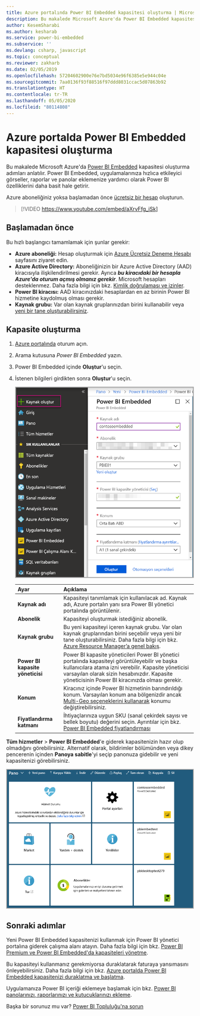 ```yaml
---
title: Azure portalında Power BI Embedded kapasitesi oluşturma | Microsoft Docs
description: Bu makalede Microsoft Azure'da Power BI Embedded kapasitesi oluşturma adımları anlatılmaktadır.
author: KesemSharabi
ms.author: kesharab
ms.service: power-bi-embedded
ms.subservice: ''
ms.devlang: csharp, javascript
ms.topic: conceptual
ms.reviewer: zakharb
ms.date: 02/05/2019
ms.openlocfilehash: 57204602900e76e7bd5034e96f6385e5e944c04e
ms.sourcegitcommit: 7aa0136f93f88516f97ddd8031ccac5d07863b92
ms.translationtype: HT
ms.contentlocale: tr-TR
ms.lasthandoff: 05/05/2020
ms.locfileid: "80114808"
---
```

# <a name="create-power-bi-embedded-capacity-in-the-azure-portal"></a>Azure portalda Power BI Embedded kapasitesi oluşturma

Bu makalede Microsoft Azure'da [Power BI Embedded](azure-pbie-what-is-power-bi-embedded.md) kapasitesi oluşturma adımları anlatılır. Power BI Embedded, uygulamalarınıza hızlıca etkileyici görseller, raporlar ve panolar eklemenize yardımcı olarak Power BI özelliklerini daha basit hale getirir.

Azure aboneliğiniz yoksa başlamadan önce [ücretsiz bir hesap](https://azure.microsoft.com/free/) oluşturun.

> [!VIDEO https://www.youtube.com/embed/aXrvFfg_iSk]

## <a name="before-you-begin"></a>Başlamadan önce

Bu hızlı başlangıcı tamamlamak için şunlar gerekir:

* **Azure aboneliği:** Hesap oluşturmak için [Azure Ücretsiz Deneme Hesabı](https://azure.microsoft.com/free/) sayfasını ziyaret edin.
* **Azure Active Directory:** Aboneliğinizin bir Azure Active Directory (AAD) kiracısıyla ilişkilendirilmesi gerekir. Ayrıca ***bu kiracıdaki bir hesapla Azure'da oturum açmış olmanız gerekir***. Microsoft hesapları desteklenmez. Daha fazla bilgi için bkz. [Kimlik doğrulaması ve izinler](https://docs.microsoft.com/azure/analysis-services/analysis-services-manage-users).
* **Power BI kiracısı:** AAD kiracınızdaki hesaplardan en az birinin Power BI hizmetine kaydolmuş olması gerekir.
* **Kaynak grubu:** Var olan kaynak gruplarınızdan birini kullanabilir veya [yeni bir tane oluşturabilirsiniz](https://docs.microsoft.com/azure/azure-resource-manager/resource-group-overview).

## <a name="create-a-capacity"></a>Kapasite oluşturma

1. [Azure portalında](https://portal.azure.com/) oturum açın.

2. Arama kutusuna *Power BI Embedded* yazın.

3. Power BI Embedded içinde **Oluştur**'u seçin.

4. İstenen bilgileri girdikten sonra **Oluştur**'u seçin.

    ![Yeni kapasite oluşturmak için doldurulması gereken alanlar](media/azure-pbie-create-capacity/azure-portal-create-power-bi-embedded.png)

    |Ayar |Açıklama |
    |---------|---------|
    |**Kaynak adı**|Kapasiteyi tanımlamak için kullanılacak ad. Kaynak adı, Azure portalın yanı sıra Power BI yönetici portalında görüntülenir.|
    |**Abonelik**|Kapasiteyi oluşturmak istediğiniz abonelik.|
    |**Kaynak grubu**|Bu yeni kapasiteyi içeren kaynak grubu. Var olan kaynak gruplarından birini seçebilir veya yeni bir tane oluşturabilirsiniz. Daha fazla bilgi için bkz. [Azure Resource Manager’a genel bakış](https://docs.microsoft.com/azure/azure-resource-manager/resource-group-overview).|
    |**Power BI kapasite yöneticisi**|Power BI kapasite yöneticileri Power BI yönetici portalında kapasiteyi görüntüleyebilir ve başka kullanıcılara atama izni verebilir. Kapasite yöneticisi varsayılan olarak sizin hesabınızdır. Kapasite yöneticisinin Power BI kiracınızda olması gerekir.|
    |**Konum**|Kiracınız içinde Power BI hizmetinin barındırıldığı konum. Varsayılan konum ana bölgenizdir ancak [Multi-Geo seçeneklerini kullanarak](embedded-multi-geo.md) konumu değiştirebilirsiniz.
    |**Fiyatlandırma katmanı**|İhtiyaçlarınıza uygun SKU (sanal çekirdek sayısı ve bellek boyutu) değerini seçin.  Ayrıntılar için bkz. [Power BI Embedded fiyatlandırması](https://azure.microsoft.com/pricing/details/power-bi-embedded/)|

**Tüm hizmetler** > **Power BI Embedded**'e giderek kapasitenizin hazır olup olmadığını görebilirsiniz. Alternatif olarak, bildirimler bölümünden veya dikey pencerenin içinden **Panoya sabitle**'yi seçip panonuza gidebilir ve yeni kapasitenizi görebilirsiniz.

![Azure portalda Power BI Embedded kapasitesi](media/azure-pbie-create-capacity/azure-portal-dashboard.png)

## <a name="next-steps"></a>Sonraki adımlar

Yeni Power BI Embedded kapasitenizi kullanmak için Power BI yönetici portalına giderek çalışma alanı atayın. Daha fazla bilgi için bkz. [Power BI Premium ve Power BI Embedded'da kapasiteleri yönetme](https://powerbi.microsoft.com/documentation/powerbi-admin-premium-manage/).

Bu kapasiteyi kullanmanız gerekmiyorsa duraklatarak faturaya yansımasını önleyebilirsiniz. Daha fazla bilgi için bkz. [Azure portalda Power BI Embedded kapasitenizi duraklatma ve başlatma](azure-pbie-pause-start.md).

Uygulamanıza Power BI içeriği eklemeye başlamak için bkz. [Power BI panolarınızı, raporlarınızı ve kutucuklarınızı ekleme](https://powerbi.microsoft.com/documentation/powerbi-developer-embedding-content/).

Başka bir sorunuz mu var? [Power BI Topluluğu'na sorun](https://community.powerbi.com/)